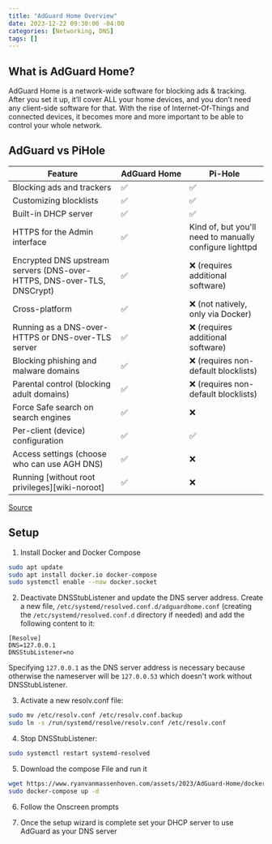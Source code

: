 ```yaml
---
title: "AdGuard Home Overview"
date: 2023-12-22 09:30:00 -04:00
categories: [Networking, DNS]
tags: []
---
```

## What is AdGuard Home?
AdGuard Home is a network-wide software for blocking ads & tracking. After you set it up, it’ll cover ALL your home devices, and you don’t need any client-side software for that. With the rise of Internet-Of-Things and connected devices, it becomes more and more important to be able to control your whole network.

## AdGuard vs PiHole

| Feature                                                                 | AdGuard&nbsp;Home | Pi-Hole                                                   |
|-------------------------------------------------------------------------|-------------------|-----------------------------------------------------------|
| Blocking ads and trackers                                               | ✅                | ✅                                                       |
| Customizing blocklists                                                  | ✅                | ✅                                                       |
| Built-in DHCP server                                                    | ✅                | ✅                                                       |
| HTTPS for the Admin interface                                           | ✅                | Kind of, but you'll need to manually configure lighttpd   |
| Encrypted DNS upstream servers (DNS-over-HTTPS, DNS-over-TLS, DNSCrypt) | ✅                | ❌ (requires additional software)                         |
| Cross-platform                                                          | ✅                | ❌ (not natively, only via Docker)                        |
| Running as a DNS-over-HTTPS or DNS-over-TLS server                      | ✅                | ❌ (requires additional software)                         |
| Blocking phishing and malware domains                                   | ✅                | ❌ (requires non-default blocklists)                      |
| Parental control (blocking adult domains)                               | ✅                | ❌ (requires non-default blocklists)                      |
| Force Safe search on search engines                                     | ✅                | ❌                                                        |
| Per-client (device) configuration                                       | ✅                | ✅                                                        |
| Access settings (choose who can use AGH DNS)                            | ✅                | ❌                                                        |
| Running [without root privileges][wiki-noroot]                          | ✅                | ❌                                                        |

[Source](https://github.com/AdguardTeam/AdGuardHome/blob/master/README.md)

## Setup
1. Install Docker and Docker Compose
```bash
sudo apt update
sudo apt install docker.io docker-compose
sudo systemctl enable --now docker.socket
```

2. Deactivate DNSStubListener and update the DNS server address. Create a new file, `/etc/systemd/resolved.conf.d/adguardhome.conf` (creating the `/etc/systemd/resolved.conf.d` directory if needed) and add the following content to it:

```
[Resolve]
DNS=127.0.0.1
DNSStubListener=no
```
Specifying `127.0.0.1` as the DNS server address is necessary because otherwise the nameserver will be `127.0.0.53` which doesn't work without DNSStubListener.


3. Activate a new resolv.conf file:
```bash
sudo mv /etc/resolv.conf /etc/resolv.conf.backup
sudo ln -s /run/systemd/resolve/resolv.conf /etc/resolv.conf
```

4. Stop DNSStubListener:
```bash
sudo systemctl restart systemd-resolved
```

5. Download the compose File and run it
```bash
wget https://www.ryanvanmassenhoven.com/assets/2023/AdGuard-Home/docker-compose.yml
sudo docker-compose up -d
```

6. Follow the Onscreen prompts

7. Once the setup wizard is complete set your DHCP server to use AdGuard as your DNS server